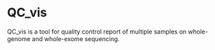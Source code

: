 # QC_vis
QC_vis is a tool for quality control report of multiple samples on whole-genome and whole-exome sequencing.
